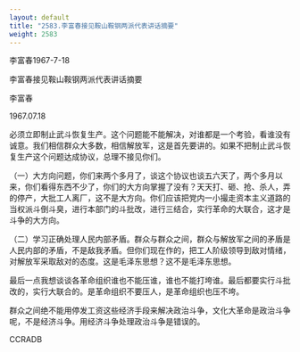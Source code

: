 ```yaml
---
layout: default
title: "2583.李富春接见鞍山鞍钢两派代表讲话摘要"
weight: 2583
---
```


李富春1967-7-18

李富春接见鞍山鞍钢两派代表讲话摘要

李富春

1967.07.18

必须立即制止武斗恢复生产。这个问题能不能解决，对谁都是一个考验，看谁没有诚意。我们相信群众大多数，相信解放军，这是首先要讲的。如果不把制止武斗恢复生产这个问题达成协议，总理不接见你们。

（一）大方向问题，你们来两个多月了，谈这个协议也谈五六天了，两个多月以来，你们看得东西不少了，你们的大方向掌握了没有？天天打、砸、抢、杀人，弄的停产，大批工人离厂，这不是大方向。你们应该把党内一小撮走资本主义道路的当权派斗倒斗臭，进行本部门的斗批改，进行三结合，实行革命的大联合，这才是斗争的大方向。

（二）学习正确处理人民内部矛盾。群众与群众之间，群众与解放军之间的矛盾是人民内部的矛盾，不是敌我矛盾。但你们现在作的，把工人阶级领导到敌对情绪，对解放军采取敌对的态度。这是毛泽东思想？这不是毛泽东思想。

最后一点我想谈谈各革命组织谁也不能压谁，谁也不能打垮谁。最后都要实行斗批改的，实行大联合的。是革命组织不要压人，是革命组织也压不垮。

群众之间绝不能用停发工资这些经济手段来解决政治斗争，文化大革命是政治斗争呢，不是经济斗争。用经济斗争处理政治斗争是错误的。

CCRADB

